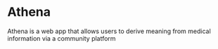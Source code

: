 # Athena
Athena is a web app that allows users to derive meaning from medical information via a community platform
